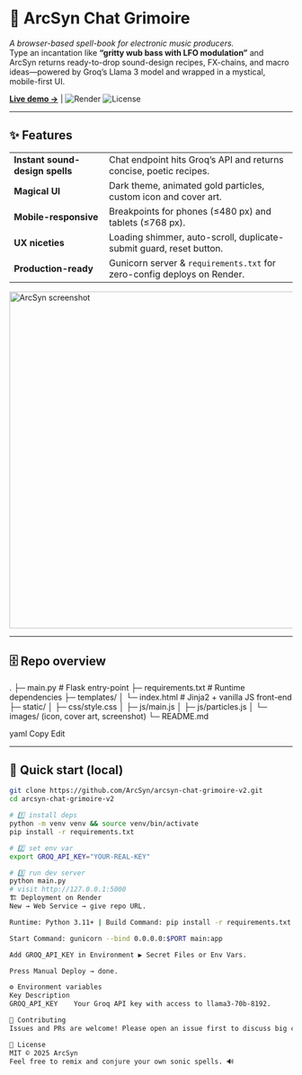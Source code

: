 # 🔮 ArcSyn Chat Grimoire

*A browser-based spell-book for electronic music producers.*  
Type an incantation like **“gritty wub bass with LFO modulation”** and ArcSyn returns ready-to-drop sound-design recipes, FX-chains, and macro ideas—powered by Groq’s Llama 3 model and wrapped in a mystical, mobile-first UI.

[**Live demo →**](https://YOUR-LIVE-DOMAIN)  |  ![Render](https://img.shields.io/badge/hosted%20on-Render-3f3f3f?logo=render) ![License](https://img.shields.io/badge/license-MIT-teal)

---

## ✨ Features
|  |  |
|:-|:-|
| **Instant sound-design spells** | Chat endpoint hits Groq’s API and returns concise, poetic recipes. |
| **Magical UI** | Dark theme, animated gold particles, custom icon and cover art. |
| **Mobile-responsive** | Breakpoints for phones (≤480 px) and tablets (≤768 px). |
| **UX niceties** | Loading shimmer, auto-scroll, duplicate-submit guard, reset button. |
| **Production-ready** | Gunicorn server & `requirements.txt` for zero-config deploys on Render. |

<img alt="ArcSyn screenshot" src="static/images/screenshot.png" width="600">

---

## 🗄️ Repo overview
.
├─ main.py # Flask entry-point
├─ requirements.txt # Runtime dependencies
├─ templates/
│ └─ index.html # Jinja2 + vanilla JS front-end
├─ static/
│ ├─ css/style.css
│ ├─ js/main.js
│ ├─ js/particles.js
│ └─ images/ (icon, cover art, screenshot)
└─ README.md

yaml
Copy
Edit

---

## 🚀 Quick start (local)

```bash
git clone https://github.com/ArcSyn/arcsyn-chat-grimoire-v2.git
cd arcsyn-chat-grimoire-v2

# 1️⃣ install deps
python -m venv venv && source venv/bin/activate
pip install -r requirements.txt

# 2️⃣ set env var
export GROQ_API_KEY="YOUR-REAL-KEY"

# 3️⃣ run dev server
python main.py
# visit http://127.0.0.1:5000
🏗️ Deployment on Render
New → Web Service → give repo URL.

Runtime: Python 3.11+ | Build Command: pip install -r requirements.txt

Start Command: gunicorn --bind 0.0.0.0:$PORT main:app

Add GROQ_API_KEY in Environment ▶ Secret Files or Env Vars.

Press Manual Deploy → done.

⚙️ Environment variables
Key	Description
GROQ_API_KEY	Your Groq API key with access to llama3-70b-8192.

🤝 Contributing
Issues and PRs are welcome! Please open an issue first to discuss big changes.

📄 License
MIT © 2025 ArcSyn
Feel free to remix and conjure your own sonic spells. 🔊
